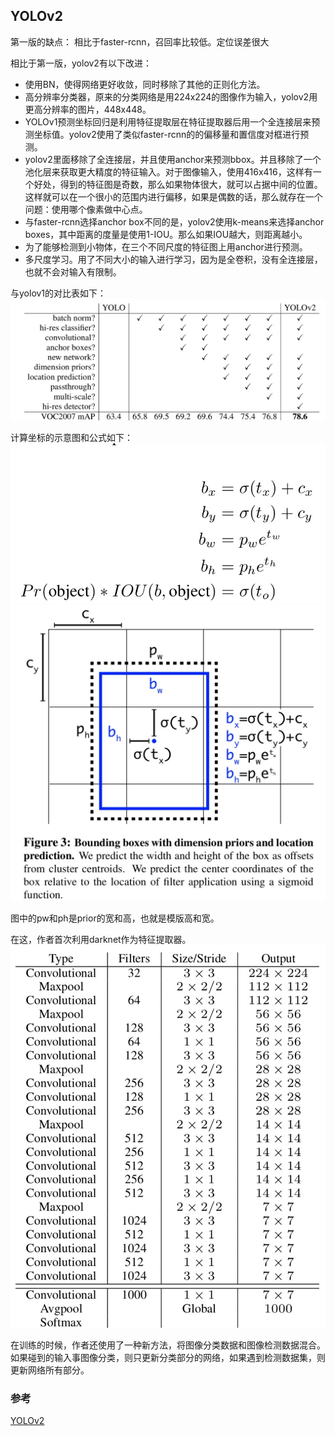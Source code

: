 ## YOLOv2

第一版的缺点： 相比于faster-rcnn，召回率比较低。定位误差很大


相比于第一版，yolov2有以下改进：

* 使用BN，使得网络更好收敛，同时移除了其他的正则化方法。
* 高分辨率分类器，原来的分类网络是用224x224的图像作为输入，yolov2用更高分辨率的图片，448x448。
* YOLOv1预测坐标回归是利用特征提取层在特征提取器后用一个全连接层来预测坐标值。yolov2使用了类似faster-rcnn的的偏移量和置信度对框进行预测。
* yolov2里面移除了全连接层，并且使用anchor来预测bbox。并且移除了一个池化层来获取更大精度的特征输入。对于图像输入，使用416x416，这样有一个好处，得到的特征图是奇数，那么如果物体很大，就可以占据中间的位置。这样就可以在一个很小的范围内进行偏移，如果是偶数的话，那么就存在一个问题：使用哪个像素做中心点。
* 与faster-rcnn选择anchor box不同的是，yolov2使用k-means来选择anchor boxes，其中距离的度量是使用1-IOU。那么如果IOU越大，则距离越小。
* 为了能够检测到小物体，在三个不同尺度的特征图上用anchor进行预测。
* 多尺度学习。用了不同大小的输入进行学习，因为是全卷积，没有全连接层，也就不会对输入有限制。

与yolov1的对比表如下：
![](yolov2-3.jpg)

计算坐标的示意图和公式如下：
![yolov2](./yolov2-1.jpg)
![yolov2](./yolov2-2.jpg)

图中的pw和ph是prior的宽和高，也就是模版高和宽。

在这，作者首次利用darknet作为特征提取器。
![](./yolov2-4.jpg)

在训练的时候，作者还使用了一种新方法，将图像分类数据和图像检测数据混合。如果碰到的输入事图像分类，则只更新分类部分的网络，如果遇到检测数据集，则更新网络所有部分。


### 参考

[YOLOv2](https://blog.csdn.net/leviopku/article/details/82588959)
